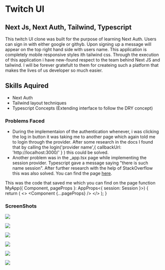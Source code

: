 # Twitch UI

## Next Js, Next Auth, Tailwind, Typescript

This twitch UI clone was built for the purpose of learning Next Auth. Users can sign in with either google or githyb. Upon signing up a message will appear on the top right hand side with users name. This application is completely mobile responsive styles ith tailwind css. Through the execution of this application i have new-found respect to the team behind Next JS and tailwind. I will be forever gratefult to them for createing such a platform that makes the lives of us developer so much easier.

## Skills Aquired

-   Next Auth
-   Tailwind layout techniques
-   Typescript Concepts (Extending interface to follow the DRY concept)

### Problems Faced

-   During the implementaion of the authentication whenever, i was clicking the log in button it was taking me to another page which again told me to login through the provider. After some research in the docs I found that by calling the login('provider name',{ callbackUrl: 'http://localhost:3000/' } ) this could be solved.
-   Another problem was in the \_app.tsx page while implementing the session provider. Typescript gave a message saying "there is such name session". After further research with the help of StackOverflow this was also solved. You can find the page [here](https://stackoverflow.com/questions/73668032/nextauth-type-error-property-session-does-not-exist-on-type).

This was the code that saved me which you can find on the page
function MyApp({ Component, pageProps }: AppProps<{ session: Session }>) {
return (
<>
<SessionProvider session={pageProps.session}>
<Navbar />
<Component {...pageProps} />
</SessionProvider>
</>
);
}

### ScreenShots

![](../../../Desktop/Screen%20Shot%202022-10-28%20at%202.24.35%20PM.png)

![](../../../Desktop/Screen%20Shot%202022-10-28%20at%202.24.55%20PM.png)

![](../../../Desktop/Screen%20Shot%202022-10-28%20at%202.25.23%20PM.png)

![](../../../Desktop/Screen%20Shot%202022-10-28%20at%202.25.39%20PM.png)

![](../../../Desktop/Screen%20Shot%202022-10-28%20at%202.26.59%20PM.png)

![](../../../Desktop/Screen%20Shot%202022-10-28%20at%202.28.29%20PM.png)

